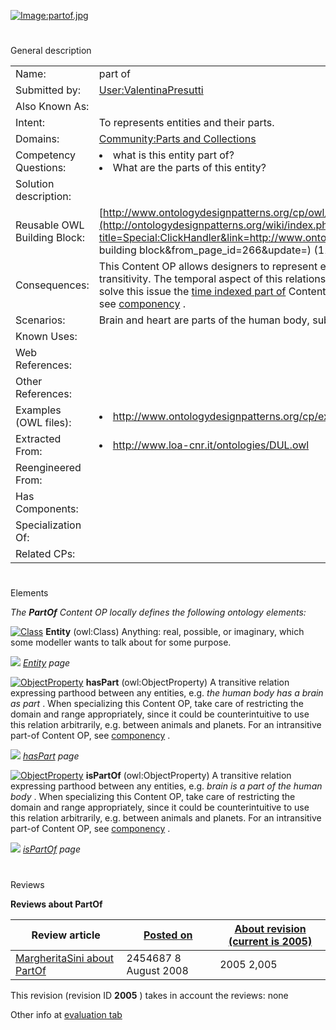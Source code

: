 [![Image:partof.jpg](../images/b/b4/Partof.jpg)](../Image/Partof.jpg "Image:partof.jpg")





# 

 General description




|  |  |
| --- | --- |
|  Name:  |  part of  |
|  Submitted by:  | [User:ValentinaPresutti](http://ontologydesignpatterns.org/wiki/index.php?title=User:User:ValentinaPresutti&action=edit&redlink=1 "User:User:ValentinaPresutti (not yet written)")  |
|  Also Known As:  |  |
|  Intent:  |  To represents entities and their parts.  |
|  Domains:  | [Community:Parts and Collections](http://ontologydesignpatterns.org/wiki/index.php?title=Community:Community:Parts_and_Collections&action=edit&redlink=1 "Community:Community:Parts and Collections (not yet written)")  |
|  Competency Questions:  | <li>       what is this entity part of?      </li><li>       What are the parts of this entity?      </li> |
|  Solution description:  |  |
|  Reusable OWL Building Block:  | [http://www.ontologydesignpatterns.org/cp/owl/partof.owl](http://ontologydesignpatterns.org/wiki/index.php?title=Special:ClickHandler&link=http://www.ontologydesignpatterns.org/cp/owl/partof.owl&message=OWL building block&from_page_id=266&update=)  (1134)  |
|  Consequences:  |  This Content OP allows designers to represent entities and their parts i.e., part-whole relations,  with transitivity. The temporal aspect of this relations cannot be expressed with this Content OP; in order to solve this issue the [time indexed part of](../Submissions/TimeIndexedPartOf "Submissions:TimeIndexedPartOf")  Content OP can be used. For an intransitive part-of Content OP see [componency](../Submissions/Componency "Submissions:Componency")  .  |
|  Scenarios:  |  Brain and heart are parts of the human body, substantia nigra is part of brain.  |
|  Known Uses:  |  |
|  Web References:  |  |
|  Other References:  |  |
|  Examples (OWL files):  | <li><a class="external free" href="http://www.ontologydesignpatterns.org/cp/examples/partof/humanbodyparts.owl" rel="nofollow" title="http://www.ontologydesignpatterns.org/cp/examples/partof/humanbodyparts.owl">        http://www.ontologydesignpatterns.org/cp/examples/partof/humanbodyparts.owl       </a></li> |
|  Extracted From:  | <li><a class="external free" href="http://www.loa-cnr.it/ontologies/DUL.owl" rel="nofollow" title="http://www.loa-cnr.it/ontologies/DUL.owl">        http://www.loa-cnr.it/ontologies/DUL.owl       </a></li> |
|  Reengineered From:  |  |
|  Has Components:  |  |
|  Specialization Of:  |  |
|  Related CPs:  |  |



  





# 

 Elements



_The
 __PartOf__ 
 Content OP locally defines the following ontology elements:_ 






[![Class](../images/thumb/2/27/Class.gif/20px-Class.gif)](../Image/Class.gif "Class")
__Entity__ 
 (owl:Class) Anything: real, possible, or imaginary, which some modeller wants to talk about for some purpose.
 



[![](../../../images/thumb/8/87/ArrowRight.gif/11px-ArrowRight.gif)](../Image/ArrowRight.gif "ArrowRight.gif")
_[Entity](../Submissions/PartOf/Entity "Submissions:PartOf/Entity") 
 page_ 




[![ObjectProperty](../../images/thumb/c/c3/ObjectProperty.gif/20px-ObjectProperty.gif)](../Image/ObjectProperty.gif "ObjectProperty")
__hasPart__ 
 (owl:ObjectProperty) A transitive relation expressing parthood between any entities, e.g.
 _the human body has a brain as part_ 
 . When specializing this Content OP, take care of restricting the domain and range appropriately, since it could be counterintuitive to use this relation arbitrarily, e.g. between animals and planets. For an intransitive part-of Content OP, see
 [componency](../Submissions/Componency "Submissions:Componency") 
 .
 



[![](../../../images/thumb/8/87/ArrowRight.gif/11px-ArrowRight.gif)](../Image/ArrowRight.gif "ArrowRight.gif")
_[hasPart](../Submissions/PartOf/hasPart "Submissions:PartOf/hasPart") 
 page_ 




[![ObjectProperty](../../images/thumb/c/c3/ObjectProperty.gif/20px-ObjectProperty.gif)](../Image/ObjectProperty.gif "ObjectProperty")
__isPartOf__ 
 (owl:ObjectProperty) A transitive relation expressing parthood between any entities, e.g.
 _brain is a part of the human body_ 
 . When specializing this Content OP, take care of restricting the domain and range appropriately, since it could be counterintuitive to use this relation arbitrarily, e.g. between animals and planets. For an intransitive part-of Content OP, see
 [componency](../Submissions/Componency "Submissions:Componency") 
 .
 



[![](../../../images/thumb/8/87/ArrowRight.gif/11px-ArrowRight.gif)](../Image/ArrowRight.gif "ArrowRight.gif")
_[isPartOf](../Submissions/PartOf/isPartOf "Submissions:PartOf/isPartOf") 
 page_ 


# 

 Reviews




__Reviews about PartOf__ 



|  Review article  | [Posted on](../Property/CreationDate "Property:CreationDate")  | [About revision (current is 2005)](../Property/ReviewAboutVersion "Property:ReviewAboutVersion")  |
| --- | --- | --- |
| [MargheritaSini about PartOf](../Community/MargheritaSini_about_PartOf "Community:MargheritaSini about PartOf")  |  2454687  8 August 2008  |  2005  2,005  |



 This revision (revision ID
 __2005__ 
 ) takes in account the reviews: none
 



 Other info at
 [evaluation tab](http://ontologydesignpatterns.org/wiki/index.php?title=Submissions:PartOf&action=evaluation "http://ontologydesignpatterns.org/wiki/index.php?title=Submissions:PartOf&action=evaluation")